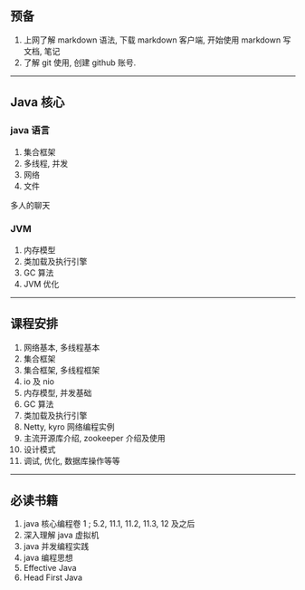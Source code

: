 
## 预备

1. 上网了解 markdown 语法, 下载 markdown 客户端, 开始使用 markdown 写文档, 笔记
2. 了解 git 使用, 创建 github 账号.

------------------------------------------------------------------

## Java 核心

### java 语言

1. 集合框架
2. 多线程, 并发
3. 网络
4. 文件

多人的聊天

### JVM

1. 内存模型
2. 类加载及执行引擎
3. GC 算法
4. JVM 优化

------------------------------------------------------------------

## 课程安排

1. 网络基本, 多线程基本
2. 集合框架
3. 集合框架, 多线程框架
4. io 及 nio
5. 内存模型, 并发基础
6. GC 算法
7. 类加载及执行引擎
8. Netty, kyro 网络编程实例
9. 主流开源库介绍, zookeeper 介绍及使用
10. 设计模式
11. 调试, 优化, 数据库操作等等

------------------------------------------------------------------

## 必读书籍

1. java 核心编程卷 1 ; 5.2, 11.1, 11.2, 11.3, 12 及之后
2. 深入理解 java 虚拟机
3. java 并发编程实践
4. java 编程思想
5. Effective Java
6. Head First Java

